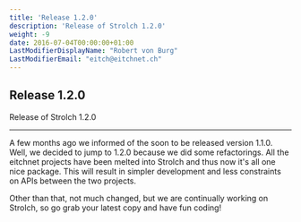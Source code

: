 ```yaml
---
title: 'Release 1.2.0'
description: 'Release of Strolch 1.2.0'
weight: -9
date: 2016-07-04T00:00:00+01:00
LastModifierDisplayName: "Robert von Burg"
LastModifierEmail: "eitch@eitchnet.ch"
---
```


## Release 1.2.0

Release of Strolch 1.2.0

-------

A few months ago we informed of the soon to be released version 1.1.0. Well, we
decided to jump to 1.2.0 because we did some refactorings. All the eitchnet
projects have been melted into Strolch and thus now it's all one nice package.
This will result in simpler development and less constraints on APIs between the
two projects.

Other than that, not much changed, but we are continually working on Strolch, so
go grab your latest copy and have fun coding!



